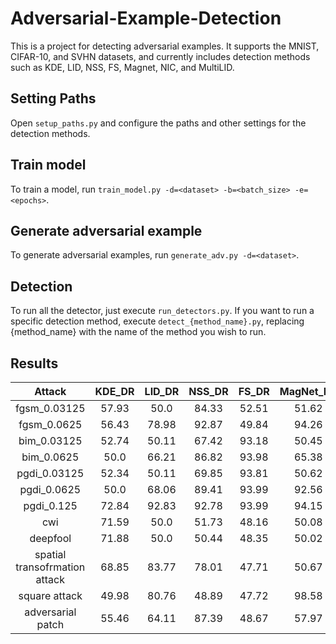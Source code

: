 # Adversarial-Example-Detection
This is a project for detecting adversarial examples. It supports the MNIST, CIFAR-10, and SVHN datasets, and currently includes detection methods such as KDE, LID, NSS, FS, Magnet, NIC, and MultiLID.

## Setting Paths
Open `setup_paths.py` and configure the paths and other settings for the detection methods.

## Train model
To train a model, run `train_model.py -d=<dataset> -b=<batch_size> -e=<epochs>`.

## Generate adversarial example
To generate adversarial examples, run `generate_adv.py -d=<dataset>`.

## Detection
To run all the detector, just execute `run_detectors.py`. If you want to run a specific detection method, execute `detect_{method_name}.py`, replacing {method_name} with the name of the method you wish to run.

## Results

|             Attack            | KDE_DR | LID_DR | NSS_DR | FS_DR | MagNet_DR | NIC_DR | MultiLID_DR |
|:-----------------------------:|:------:|:------:|:------:|:-----:|:---------:|:------:|:-----------:|
| fgsm_0.03125                  | 57.93  | 50.0   | 84.33  | 52.51 | 51.62     | 94.32  | 92.81       |
| fgsm_0.0625                   | 56.43  | 78.98  | 92.87  | 49.84 | 94.26     | 94.79  | 93.46       |
| bim_0.03125                   | 52.74  | 50.11  | 67.42  | 93.18 | 50.45     | 94.71  | 92.9        |
| bim_0.0625                    | 50.0   | 66.21  | 86.82  | 93.98 | 65.38     | 91.71  | 93.54       |
| pgdi_0.03125                  | 52.34  | 50.11  | 69.85  | 93.81 | 50.62     | 90.98  | 92.86       |
| pgdi_0.0625                   | 50.0   | 68.06  | 89.41  | 93.99 | 92.56     | 93.39  | 93.59       |
| pgdi_0.125                    | 72.84  | 92.83  | 92.78  | 93.99 | 94.15     | 94.29  | 94.46       |
| cwi                           | 71.59  | 50.0   | 51.73  | 48.16 | 50.08     | 93.47  | 98.02       |
| deepfool                      | 71.88  | 50.0   | 50.44  | 48.35 | 50.02     | 93.7   | 98.06       |
| spatial transofrmation attack | 68.85  | 83.77  | 78.01  | 47.71 | 50.67     | 91.58  | 99.67       |
| square attack                 | 49.98  | 80.76  | 48.89  | 47.72 | 98.58     | 94.72  | 99.22       |
| adversarial patch             | 55.46  | 64.11  | 87.39  | 48.67 | 57.97     | 90.53  | 99.76       |
